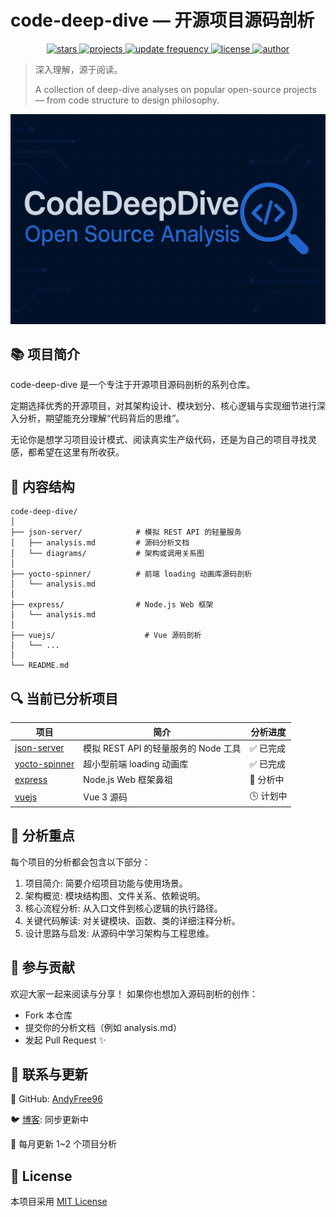 # code-deep-dive — 开源项目源码剖析

<p align="center"> 
<a href="https://github.com/AndyFree96/code-deep-dive /stargazers"> 
<img src="https://img.shields.io/github/stars/AndyFree96/code-deep-dive ?style=flat-square&color=yellow" alt="stars"> </a> 
<a href="#"> <img src="https://img.shields.io/badge/projects-4-blueviolet?style=flat-square" alt="projects"> </a> 
<a href="#"> <img src="https://img.shields.io/badge/update-weekly-success?style=flat-square" alt="update frequency"> </a> 
<a href="LICENSE"> 
<img src="https://img.shields.io/badge/license-MIT-green?style=flat-square" alt="license"> </a>
 <a href="#"> <img src="https://img.shields.io/badge/author-Anthony%20Free-orange?style=flat-square" alt="author"> </a> 
</p>

> 深入理解，源于阅读。
>
> A collection of deep-dive analyses on popular open-source projects — from code structure to design philosophy.

![](./images/banner.png)

## 📚 项目简介

code-deep-dive 是一个专注于开源项目源码剖析的系列仓库。

定期选择优秀的开源项目，对其架构设计、模块划分、核心逻辑与实现细节进行深入分析，期望能充分理解“代码背后的思维”。

无论你是想学习项目设计模式、阅读真实生产级代码，还是为自己的项目寻找灵感，都希望在这里有所收获。

## 🧩 内容结构

```
code-deep-dive/
│
├── json-server/            # 模拟 REST API 的轻量服务
│   ├── analysis.md         # 源码分析文档
│   └── diagrams/           # 架构或调用关系图
│
├── yocto-spinner/          # 前端 loading 动画库源码剖析
│   └── analysis.md
│
├── express/                # Node.js Web 框架
│   └── analysis.md
│
├── vuejs/                    # Vue 源码剖析
│   └── ...
│
└── README.md
```

## 🔍 当前已分析项目

| 项目                                                     | 简介                                 | 分析进度  |
| -------------------------------------------------------- | ------------------------------------ | --------- |
| [json-server](https://github.com/typicode/json-server)   | 模拟 REST API 的轻量服务的 Node 工具 | ✅ 已完成 |
| [yocto-spinner](https://github.com/whotto/yocto-spinner) | 超小型前端 loading 动画库            | ✅ 已完成 |
| [express](https://github.com/expressjs/express)          | Node.js Web 框架鼻祖                 | 🚧 分析中 |
| [vuejs](https://github.com/vuejs/core)                   | Vue 3 源码                           | 🕓 计划中 |

## 🧭 分析重点

每个项目的分析都会包含以下部分：

1. 项目简介: 简要介绍项目功能与使用场景。
2. 架构概览: 模块结构图、文件关系、依赖说明。
3. 核心流程分析: 从入口文件到核心逻辑的执行路径。
4. 关键代码解读: 对关键模块、函数、类的详细注释分析。
5. 设计思路与启发: 从源码中学习架构与工程思维。

## 🤝 参与贡献

欢迎大家一起来阅读与分享！
如果你也想加入源码剖析的创作：

- Fork 本仓库
- 提交你的分析文档（例如 analysis.md）
- 发起 Pull Request ✨

## 📢 联系与更新

🐙 GitHub: [AndyFree96](https://github.com/AndyFree96)

🐦 [博客](https://andyfree96.github.io/): 同步更新中

📅 每月更新 1~2 个项目分析

## 🧩 License

本项目采用 [MIT License](./LICENSE)
